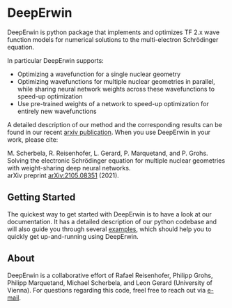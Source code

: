 # DeepErwin

DeepErwin is python package that implements and optimizes TF 2.x wave function models for numerical solutions to the multi-electron Schrödinger equation.

In particular DeepErwin supports:
- Optimizing a wavefunction for a single nuclear geometry
- Optimizing wavefunctions for multiple nuclear geometries in parallel, while sharing neural network weights across these wavefunctions to speed-up optimization
- Use pre-trained weights of a network to speed-up optimization for entirely new wavefunctions

A detailed description of our method and the corresponding results can be found in our recent [arxiv publication](https://arxiv.org/pdf/2105.08351.pdf). When you use DeepErwin in your work, please cite:

M. Scherbela, R. Reisenhofer, L. Gerard, P. Marquetand, and P. Grohs.<br>
Solving the electronic Schrödinger equation for multiple nuclear geometries with weight-sharing deep neural networks.<br>
arXiv preprint [arXiv:2105.08351](https://arxiv.org/pdf/2105.08351.pdf) (2021).


## Getting Started

The quickest way to get started with DeepErwin is to have a look at our documentation. It has a detailed description of our python codebase and will also guide you through several [examples](examples), which should help you to quickly get up-and-running using DeepErwin.

## About

DeepErwin is a collaborative effort of Rafael Reisenhofer, Philipp Grohs, Philipp Marquetand, Michael Scherbela, and Leon Gerard (University of Vienna).
For questions regarding this code, freel free to reach out via [e-mail](mailto:deeperwin.datascience@univie.ac.at).

